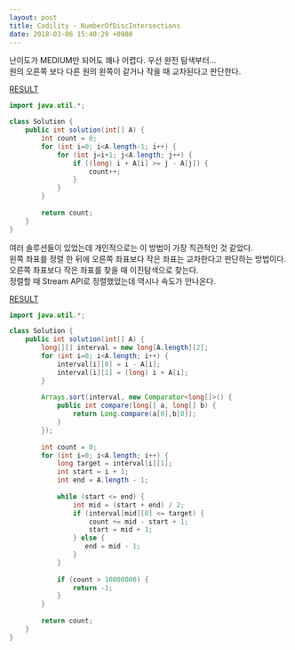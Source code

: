 ```yaml
---
layout: post
title: Codility - NumberOfDiscIntersections
date: 2018-03-06 15:40:29 +0900
---
```


난이도가 MEDIUM만 되어도 꽤나 어렵다. 우선 완전 탐색부터...  
원의 오른쪽 보다 다른 원의 왼쪽이 같거나 작을 때 교차된다고 판단한다.  

[RESULT](https://app.codility.com/demo/results/trainingHWF3C6-FXM)

```java
import java.util.*;

class Solution {
    public int solution(int[] A) {
        int count = 0;
        for (int i=0; i<A.length-1; i++) {
            for (int j=i+1; j<A.length; j++) {
                if ((long) i + A[i] >= j - A[j]) {
                    count++;    
                }           
            }
        }
        
        return count;
    }
}
```

여러 솔루션들이 있었는데 개인적으로는 이 방법이 가장 직관적인 것 같았다.  
왼쪽 좌표를 정렬 한 뒤에 오른쪽 좌표보다 작은 좌표는 교차한다고 판단하는 방법이다.  
오른쪽 좌표보다 작은 좌표를 찾을 때 이진탐색으로 찾는다.  
정렬할 때 Stream API로 정렬했었는데 역시나 속도가 안나온다.  

[RESULT](https://app.codility.com/demo/results/trainingDKEAPS-VDF)

```java
import java.util.*;

class Solution {
    public int solution(int[] A) {
        long[][] interval = new long[A.length][2];
        for (int i=0; i<A.length; i++) {
            interval[i][0] = i - A[i]; 
            interval[i][1] = (long) i + A[i];
        }
        
        Arrays.sort(interval, new Comparator<long[]>() {
            public int compare(long[] a, long[] b) {
                return Long.compare(a[0],b[0]);
            }
        });
        
        int count = 0;
        for (int i=0; i<A.length; i++) {
            long target = interval[i][1];
            int start = i + 1;
            int end = A.length - 1;
            
            while (start <= end) {
                int mid = (start + end) / 2;
                if (interval[mid][0] <= target) {
                    count += mid - start + 1;
                    start = mid + 1;
                } else {
                   end = mid - 1;
                }
            }
            
            if (count > 10000000) {
                return -1;
            }
        }
        
        return count;
    }
}
```
